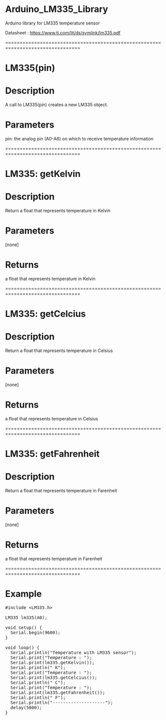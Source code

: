 # Arduino_LM335_Library
Arduino library for LM335 temperature sensor

Datasheet : https://www.ti.com/lit/ds/symlink/lm335.pdf

================================================================================
# LM335(pin)
# Description
A call to LM335(pin) creates a new LM335 object.
# Parameters
pin: the analog pin (A0-A6) on which to receive temperature information

================================================================================
# LM335: getKelvin
# Description
Return a float that represents temperature in Kelvin
# Parameters
[none]
# Returns
a float that represents temperature in Kelvin

================================================================================
# LM335: getCelcius
# Description
Return a float that represents temperature in Celsius
# Parameters
[none]
# Returns
a float that represents temperature in Celsius

================================================================================
# LM335: getFahrenheit
# Description
Return a float that represents temperature in Farenheit
# Parameters
[none]
# Returns
a float that represents temperature in Farenheit

================================================================================
# Example
<pre>
&#35;include &lt;LM335.h&gt;

LM335 lm335(A0);

void setup() {
  Serial.begin(9600);
}

void loop() {
  Serial.println("Temperature with LM335 sensor");
  Serial.print("Temperature : ");
  Serial.print(lm335.getKelvin());
  Serial.println(" K");
  Serial.print("Temperature : ");
  Serial.print(lm335.getCelcius());
  Serial.println(" C");
  Serial.print("Temperature : ");
  Serial.print(lm335.getFahrenheit());
  Serial.println(" F");
  Serial.println("--------------------");
  delay(5000);
}
</pre>
